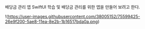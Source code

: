 배당금 관리 앱
SwiftUI 학습 및 배당금 관리를 위한 앱을 만들어 보려고 한다.

!(https://user-images.githubusercontent.com/38005152/75599425-26e9f200-5ae8-11ea-8e2b-1b16517bda0a.png)
